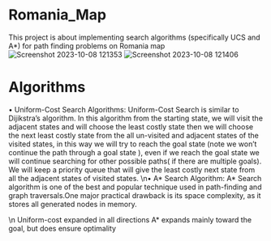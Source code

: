 # Romania_Map
This project is about implementing search algorithms (specifically UCS and  A*) for path finding problems on Romania map
![Screenshot 2023-10-08 121353](https://github.com/AsmaRoshanMilani/Romania_Map/assets/135136956/d6a34a85-2ef4-43a5-bc82-89feae7a1bca)
![Screenshot 2023-10-08 121406](https://github.com/AsmaRoshanMilani/Romania_Map/assets/135136956/be8ed6c5-e826-42a9-85f9-f345b4ce213b)
# Algorithms
• Uniform-Cost Search Algorithms:
Uniform-Cost Search is similar to Dijikstra’s algorithm. In this algorithm from the starting state, we will visit the adjacent states and will choose the least costly state then we will choose the next least costly state from the all un-visited and adjacent states of the visited states, in this way we will try to reach the goal state (note we won’t continue the path through a goal state ), even if we reach the goal state we will continue searching for other possible paths( if there are multiple goals). We will keep a priority queue that will give the least costly next state from all the adjacent states of visited states.
\n• A* Search Algorithm:
A* Search algorithm is one of the best and popular technique used in path-finding and graph traversals.One major practical drawback is its space complexity, as it stores all generated nodes in memory.

\n Uniform-cost expanded in all directions
A* expands mainly toward the goal, but does ensure optimality
